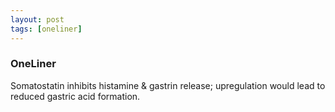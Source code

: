 ```yaml
---
layout: post
tags: [oneliner]
---
```



### OneLiner

Somatostatin inhibits histamine & gastrin release; upregulation would lead to reduced gastric acid formation.
